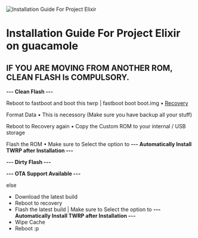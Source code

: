 ![Installation Guide For Project Elixir](https://i.imgur.com/3UmK6nS.png "Installation")

# Installation Guide For Project Elixir on guacamole

## IF YOU ARE MOVING FROM ANOTHER ROM, CLEAN FLASH Is COMPULSORY.

**--- Clean Flash ---**

Reboot to fastboot and boot this twrp | fastboot boot boot.img
• [Recovery](https://www.androidfilehost.com/?fid=15664248565197186422)

Format Data
• This is necessory (Make sure you have backup all your stuff)

Reboot to Recovery again
• Copy the Custom ROM to your internal / USB storage

Flash the ROM
• Make sure to Select the option to **--- Automatically Install TWRP after Installation ---**

**--- Dirty Flash ---**

**--- OTA Support Available  ---**

else
- Download the latest build
- Reboot to recovery
- Flash the latest build | Make sure to Select the option to **--- Automatically Install TWRP after Installation ---**
- Wipe Cache
- Reboot :p
